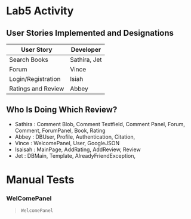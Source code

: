 # Lab5 Activity

## User Stories Implemented and Designations

| User Story         | Developer    |
| ------------------ | ------------ |
| Search Books       | Sathira, Jet |
| Forum              | Vince        |
| Login/Registration | Isiah        |
| Ratings and Review | Abbey        |

## Who Is Doing Which Review?

- Sathira : Comment Blob, Comment Textfield, Comment Panel, Forum, Comment, ForumPanel, Book, Rating
- Abbey : DBUser, Profile, Authentication, Citation,
- Vince : WelcomePanel, User, GoogleJSON
- Isaisah : MainPage, AddRating, AddReview, Review
- Jet : DBMain, Template, AlreadyFriendException,


# Manual Tests

### WelComePanel
> `WelcomePanel` 


